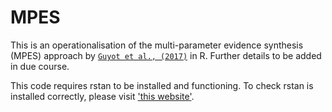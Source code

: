 # MPES

This is an operationalisation of the multi-parameter evidence synthesis (MPES) approach by [`Guyot et al., (2017)`](https://pubmed.ncbi.nlm.nih.gov/27681990/) in R. Further details to be added in due course.

This code requires rstan to be installed and functioning. To check rstan is installed correctly, please visit ['this website'](https://github.com/stan-dev/rstan/wiki/RStan-Getting-Started).
